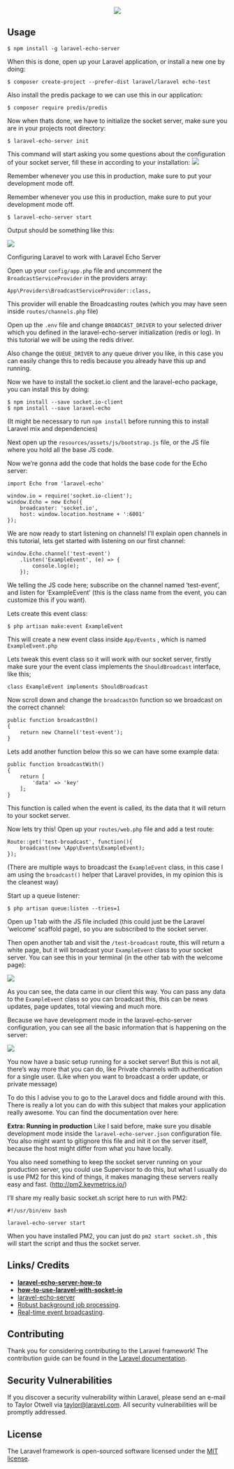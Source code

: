 <p align="center"><img src="https://laravel.com/assets/img/components/logo-laravel.svg"></p>

## Usage 

    $ npm install -g laravel-echo-server
When this is done, open up your Laravel application, or install a new one by doing:

    $ composer create-project --prefer-dist laravel/laravel echo-test
Also install the predis package to we can use this in our application:

    $ composer require predis/predis
Now when thats done, we have to initialize the socket server, make sure you are in your projects root directory:

    $ laravel-echo-server init
This command will start asking you some questions about the configuration of your socket server, fill these in according to your installation:
<img src="https://cdn-images-1.medium.com/max/800/1*HLAGzaMi4Iux9LEmQW4Y0g.png">

Remember whenever you use this in production, make sure to put your development mode off.

Remember whenever you use this in production, make sure to put your development mode off.

    $ laravel-echo-server start
Output should be something like this:

<img src="https://cdn-images-1.medium.com/max/800/1*WpI2HCk6_XYwNZ7AH-BIlQ.png">

Configuring Laravel to work with Laravel Echo Server

Open up your `config/app.php` file and uncomment the `BroadcastServiceProvider` in the providers array:

    App\Providers\BroadcastServiceProvider::class,

This provider will enable the Broadcasting routes (which you may have seen inside `routes/channels.php` file)

Open up the `.env` file and change `BROADCAST_DRIVER` to your selected driver which you defined in the laravel-echo-server initialization (redis or log). In this tutorial we will be using the redis driver.

Also change the `QUEUE_DRIVER` to any queue driver you like, in this case you can easily change this to redis because you already have this up and running.

Now we have to install the socket.io client and the laravel-echo package, you can install this by doing:

    $ npm install --save socket.io-client
    $ npm install --save laravel-echo

(It might be necessary to run `npm install` before running this to install Laravel mix and dependencies)

Next open up the `resources/assets/js/bootstrap.js` file, or the JS file where you hold all the base JS code.

Now we’re gonna add the code that holds the base code for the Echo server:

    import Echo from 'laravel-echo'
    
    window.io = require('socket.io-client');
    window.Echo = new Echo({
        broadcaster: 'socket.io',
        host: window.location.hostname + ':6001'
    }); 
    
We are now ready to start listening on channels! I’ll explain open channels in this tutorial, lets get started with listening on our first channel:

    window.Echo.channel('test-event')
        .listen('ExampleEvent', (e) => {
            console.log(e);
        });    

We telling the JS code here; subscribe on the channel named ‘test-event’, and listen for ‘ExampleEvent’ (this is the class name from the event, you can customize this if you want).

Lets create this event class:

    $ php artisan make:event ExampleEvent
    
This will create a new event class inside `App/Events` , which is named `ExampleEvent.php`

Lets tweak this event class so it will work with our socket server, firstly make sure your the event class implements the `ShouldBroadcast` interface, like this;

    class ExampleEvent implements ShouldBroadcast

Now scroll down and change the  `broadcastOn` function so we broadcast on the correct channel:

    public function broadcastOn()
    {
        return new Channel('test-event');
    }
    
Lets add another function below this so we can have some example data:

    public function broadcastWith()
    {
        return [
            'data' => 'key'
        ];
    }
    
This function is called when the event is called, its the data that it will return to your socket server.

Now lets try this! Open up your `routes/web.php`  file and add a test route:

    Route::get('test-broadcast', function(){
        broadcast(new \App\Events\ExampleEvent);
    });
    
(There are multiple ways to broadcast the `ExampleEvent` class, in this case I am using the `broadcast()` helper that Laravel provides, in my opinion this is the cleanest way)

Start up a queue listener:

    $ php artisan queue:listen --tries=1
Open up 1 tab with the JS file included (this could just be the Laravel ‘welcome’ scaffold page), so you are subscribed to the socket server.

Then open another tab and visit the `/test-broadcast` route, 
this will return a white page, but it will broadcast your `ExampleEvent` class to your socket server. 
You can see this in your terminal (in the other tab with the welcome page):

<img src="https://cdn-images-1.medium.com/max/800/1*tFiwX0FJUFgxNDB
ugQPJ8Q.png">

As you can see, the data came in our client this way. 
You can pass any data to the `ExampleEvent` class so you can 
broadcast this, this can be news updates, page updates, total viewing and much more.

Because we have development mode in the laravel-echo-server configuration, you can see all the basic information that is happening on the server:

<img src="https://cdn-images-1.medium.com/max/800/1*XS74jJNxrzrUuaALJDCbeA.png">

You now have a basic setup running for a socket server! But this is not all, there’s way more that you can do, like Private channels with authentication for a single user. (Like when you want to broadcast a order update, or private message)

To do this I advise you to go to the Laravel docs and fiddle around with this. There is really a lot you can do with this subject that makes your application really awesome. You can find the documentation over here:

**Extra: Running in production**
Like I said before, make sure you disable development mode inside the `laravel-echo-server.json` configuration file. You also might want to gitignore this file and init it on the server itself, because the host might differ from what you have locally.

You also need something to keep the socket server running on your production server, you could use Supervisor to do this, but what I usually do is use PM2 for this kind of things, it makes managing these servers really easy and fast. (http://pm2.keymetrics.io/)

I’ll share my really basic socket.sh script here to run with PM2:

    #!/usr/bin/env bash
    
    laravel-echo-server start
  
When you have installed PM2, you can just do `pm2 start socket.sh` , this will start the script and thus the socket server.


## Links/ Credits

- **[laravel-echo-server-how-to](https://medium.com/@dennissmink/laravel-echo-server-how-to-24d5778ece8b/)**
- **[how-to-use-laravel-with-socket-io](https://medium.com/@adnanxteam/how-to-use-laravel-with-socket-io-e7c7565cc19d)**
- [laravel-echo-server](https://github.com/tlaverdure/laravel-echo-server)
- [Robust background job processing](https://laravel.com/docs/queues).
- [Real-time event broadcasting](https://laravel.com/docs/broadcasting).

## Contributing

Thank you for considering contributing to the Laravel framework! The contribution guide can be found in the [Laravel documentation](https://laravel.com/docs/contributions).

## Security Vulnerabilities

If you discover a security vulnerability within Laravel, please send an e-mail to Taylor Otwell via [taylor@laravel.com](mailto:taylor@laravel.com). All security vulnerabilities will be promptly addressed.

## License

The Laravel framework is open-sourced software licensed under the [MIT license](https://opensource.org/licenses/MIT).
